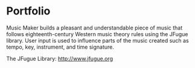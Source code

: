 # Portfolio

Music Maker builds a pleasant and understandable piece of music that follows eighteenth-century Western music theory rules using the JFugue library. User input is used to influence parts of the music created such as tempo, key, instrument, and time signature. 

The JFugue Library: http://www.jfugue.org 
